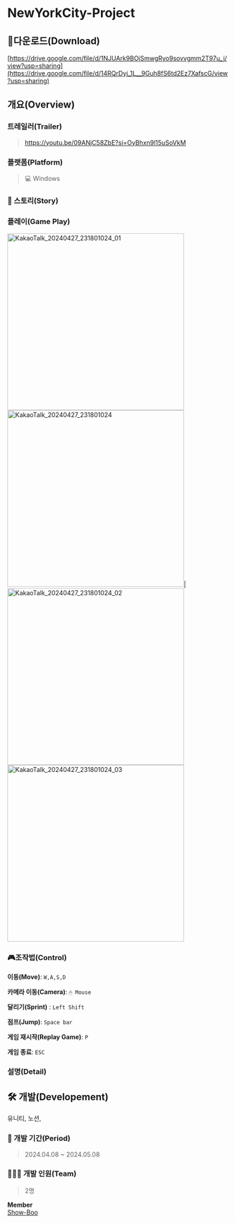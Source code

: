 # NewYorkCity-Project


## 💾다운로드(Download)
[https://drive.google.com/file/d/1NJUArk9BOjSmwgRyo9sovvgmm2T97u_j/view?usp=sharing](https://drive.google.com/file/d/14RQrDyj_1L__9Guh8fS6td2Ez7XafscG/view?usp=sharing)

## 개요(Overview)


### 트레일러(Trailer)
> https://youtu.be/09ANjC58ZbE?si=OyBhxn9l15uSoVkM

### 플랫폼(Platform)
> 💻 Windows

### 📜 스토리(Story)


### 플레이(Game Play)
<img width="400" height="400" alt="KakaoTalk_20240427_231801024_01" src="https://github.com/Show-Boo/NewYorkCity-Project/assets/127947296/7d79a09b-aeeb-4ccb-92e4-0dcc69765d09"> 
<img width="400" height="400" alt="KakaoTalk_20240427_231801024" src="https://github.com/Show-Boo/NewYorkCity-Project/assets/127947296/36e0ca3b-c21a-4317-a858-0c261954f97d">|
<img width="400" height="400" alt="KakaoTalk_20240427_231801024_02" src="https://github.com/Show-Boo/NewYorkCity-Project/assets/127947296/05b2921c-4d0f-4b14-af07-b9a548d2997d"> 
<img width="400" height="400" alt="KakaoTalk_20240427_231801024_03" src="https://github.com/Show-Boo/NewYorkCity-Project/assets/127947296/8e36f012-27f6-4b08-9c6a-d3fc7ded935b">


### 🎮조작법(Control)
**이동(Move)**: `W,A,S,D` <br>

**카메라 이동(Camera)**: `🖱 Mouse` <br>

**달리기(Sprint)** : `Left Shift` <br>

**점프(Jump)**: `Space bar`<br>

**게임 재시작(Replay Game)**: `P`<br>

**게임 종료**: `ESC`<br>

### 설명(Detail)


## 🛠 개발(Developement)
유니티, 노션, 


### 📆 개발 기간(Period)
> 2024.04.08 ~ 2024.05.08

### 👨‍👩‍👦 개발 인원(Team)
> 2명

**Member**<br>
[Show-Boo](https://github.com/Show-Boo)<br>



<br>
